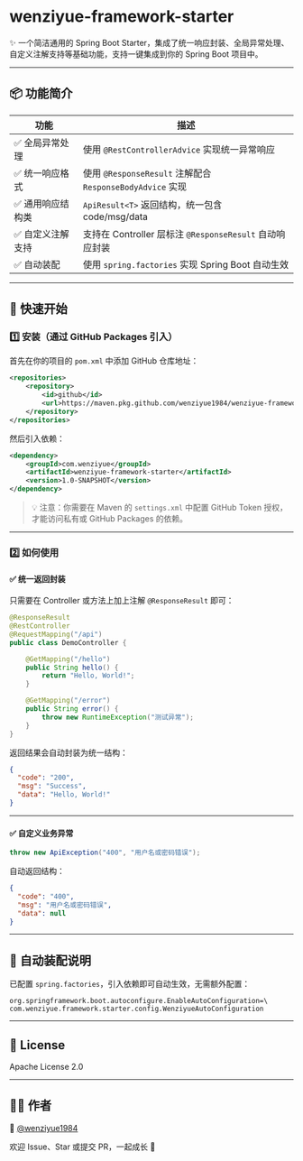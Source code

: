 # wenziyue-framework-starter

✨ 一个简洁通用的 Spring Boot Starter，集成了统一响应封装、全局异常处理、自定义注解支持等基础功能，支持一键集成到你的 Spring Boot 项目中。

---

## 📦 功能简介

| 功能               | 描述                                               |
|--------------------|----------------------------------------------------|
| ✅ 全局异常处理     | 使用 `@RestControllerAdvice` 实现统一异常响应       |
| ✅ 统一响应格式     | 使用 `@ResponseResult` 注解配合 `ResponseBodyAdvice` 实现 |
| ✅ 通用响应结构类   | `ApiResult<T>` 返回结构，统一包含 code/msg/data   |
| ✅ 自定义注解支持   | 支持在 Controller 层标注 `@ResponseResult` 自动响应封装 |
| ✅ 自动装配         | 使用 `spring.factories` 实现 Spring Boot 自动生效 |

---

## 🚀 快速开始

### 1️⃣ 安装（通过 GitHub Packages 引入）

首先在你的项目的 `pom.xml` 中添加 GitHub 仓库地址：

```xml
<repositories>
    <repository>
        <id>github</id>
        <url>https://maven.pkg.github.com/wenziyue1984/wenziyue-framework-starter</url>
    </repository>
</repositories>
```

然后引入依赖：

```xml
<dependency>
    <groupId>com.wenziyue</groupId>
    <artifactId>wenziyue-framework-starter</artifactId>
    <version>1.0-SNAPSHOT</version>
</dependency>
```

> 💡 注意：你需要在 Maven 的 `settings.xml` 中配置 GitHub Token 授权，才能访问私有或 GitHub Packages 的依赖。

---

### 2️⃣ 如何使用

#### ✅ 统一返回封装

只需要在 Controller 或方法上加上注解 `@ResponseResult` 即可：

```java
@ResponseResult
@RestController
@RequestMapping("/api")
public class DemoController {

    @GetMapping("/hello")
    public String hello() {
        return "Hello, World!";
    }

    @GetMapping("/error")
    public String error() {
        throw new RuntimeException("测试异常");
    }
}
```

返回结果会自动封装为统一结构：

```json
{
  "code": "200",
  "msg": "Success",
  "data": "Hello, World!"
}
```

---

#### ✅ 自定义业务异常

```java
throw new ApiException("400", "用户名或密码错误");
```

自动返回结构：

```json
{
  "code": "400",
  "msg": "用户名或密码错误",
  "data": null
}
```

---

## 🔧 自动装配说明

已配置 `spring.factories`，引入依赖即可自动生效，无需额外配置：

```properties
org.springframework.boot.autoconfigure.EnableAutoConfiguration=\
com.wenziyue.framework.starter.config.WenziyueAutoConfiguration
```

---

## 📄 License

Apache License 2.0

---

## 🙋‍♀️ 作者

👤 [@wenziyue1984](https://github.com/wenziyue1984)

欢迎 Issue、Star 或提交 PR，一起成长 🌱